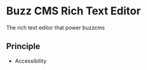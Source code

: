 # Buzz CMS Rich Text Editor

The rich text editor that power buzzcms

## Principle

- Accessibility
